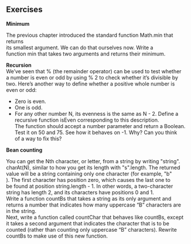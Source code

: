 Exercises  
-------
  
**Minimum**  

The previous chapter introduced the standard function Math.min that returns  
its smallest argument. We can do that ourselves now. Write a  
function min that takes two arguments and returns their minimum.  

**Recursion**  
We’ve seen that % (the remainder operator) can be used to test whether  
a number is even or odd by using % 2 to check whether it’s divisible by  
two. Here’s another way to define whether a positive whole number is  
even or odd:  
* Zero is even.
* One is odd.
* For any other number N, its evenness is the same as N - 2.
Define a recursive function isEven corresponding to this description.  
The function should accept a number parameter and return a Boolean.  
Test it on 50 and 75. See how it behaves on -1. Why? Can you think  
of a way to fix this?  

**Bean counting**

You can get the Nth character, or letter, from a string by writing "string".  
charAt(N), similar to how you get its length with "s".length. The returned   
value will be a string containing only one character (for example, "b"   
). The first character has position zero, which causes the last one to   
be found at position string.length - 1. In other words, a two-character   
string has length 2, and its characters have positions 0 and 1.   
Write a function countBs that takes a string as its only argument and   
returns a number that indicates how many uppercase “B” characters are   
in the string.   
Next, write a function called countChar that behaves like countBs, except   
it takes a second argument that indicates the character that is to be   
counted (rather than counting only uppercase “B” characters). Rewrite   
countBs to make use of this new function.   

